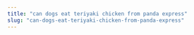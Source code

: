 ```yaml
---
title: "can dogs eat teriyaki chicken from panda express"
slug: "can-dogs-eat-teriyaki-chicken-from-panda-express"
---
```


